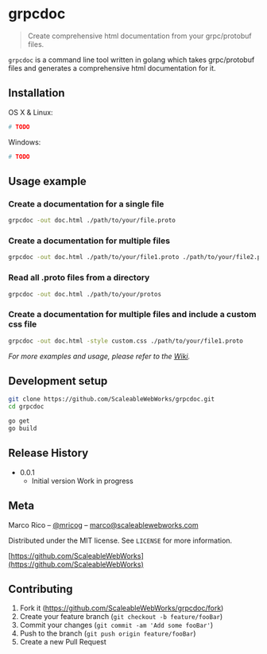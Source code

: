 # grpcdoc
> Create comprehensive html documentation from your grpc/protobuf files.

`grpcdoc` is a command line tool written in golang which takes grpc/protobuf files and generates a comprehensive html documentation for it.

## Installation

OS X & Linux:

```sh
# TODO
```

Windows:

```sh
# TODO
```

## Usage example

### Create a documentation for a single file

```sh
grpcdoc -out doc.html ./path/to/your/file.proto
```

### Create a documentation for multiple files

```sh
grpcdoc -out doc.html ./path/to/your/file1.proto ./path/to/your/file2.proto
```

### Read all .proto files from a directory

```sh
grpcdoc -out doc.html ./path/to/your/protos
```

### Create a documentation for multiple files and include a custom css file

```sh
grpcdoc -out doc.html -style custom.css ./path/to/your/file1.proto
```

_For more examples and usage, please refer to the [Wiki][wiki]._

## Development setup

```sh
git clone https://github.com/ScaleableWebWorks/grpcdoc.git
cd grpcdoc

go get
go build
```

## Release History

* 0.0.1
    * Initial version Work in progress

## Meta

Marco Rico – [@mricog](https://twitter.com/mricog) – marco@scaleablewebworks.com

Distributed under the MIT license. See ``LICENSE`` for more information.

[https://github.com/ScaleableWebWorks](https://github.com/ScaleableWebWorks)

## Contributing

1. Fork it (<https://github.com/ScaleableWebWorks/grpcdoc/fork>)
2. Create your feature branch (`git checkout -b feature/fooBar`)
3. Commit your changes (`git commit -am 'Add some fooBar'`)
4. Push to the branch (`git push origin feature/fooBar`)
5. Create a new Pull Request

<!-- Markdown link & img dfn's -->
[wiki]: https://github.com/ScaleableWebWorks/grpcdoc/wiki
